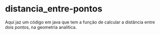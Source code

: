 # distancia_entre-pontos
Aqui jaz um código em java que tem a função de calcular a distância entre dois pontos, na geometria analítica.
